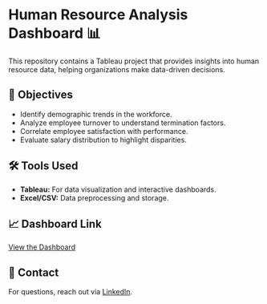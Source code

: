 # Human Resource Analysis Dashboard 📊

This repository contains a Tableau project that provides insights into human resource data, helping organizations make data-driven decisions.

## 🎯 Objectives
- Identify demographic trends in the workforce.  
- Analyze employee turnover to understand termination factors.  
- Correlate employee satisfaction with performance.  
- Evaluate salary distribution to highlight disparities.

## 🛠️ Tools Used
- **Tableau:** For data visualization and interactive dashboards.  
- **Excel/CSV:** Data preprocessing and storage.  

## 📈 Dashboard Link  
[View the Dashboard](https://public.tableau.com/views/HumanResourceAnalysis_17419672666850/EIntro)

## 📧 Contact  
For questions, reach out via [LinkedIn](https://www.linkedin.com/in/nimishajyothi005).


